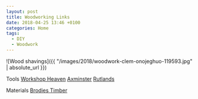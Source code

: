 ```yaml
---
layout: post
title: Woodworking Links
date: 2018-04-25 13:46 +0100
categories: Home
tags:
  - DIY
  - Woodwork
---
```


![Wood shavings]({{ "/images/2018/woodwork-clem-onojeghuo-119593.jpg" | absolute_url }})

Tools
  [Workshop Heaven][]
  [Axminster][]
  [Rutlands][]


Materials
  [Brodies Timber][]
  

[Workshop Heaven]: http://www.workshopheaven.com/
[Axminster]: http://www.axminster.co.uk/ 
[Rutlands]: http://www.rutlands.co.uk/ 

[Brodies Timber]: http://www.brodiestimber.co.uk/ 
